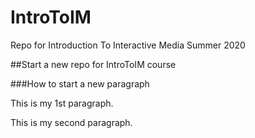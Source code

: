 # IntroToIM
Repo for Introduction To Interactive Media Summer 2020

##Start a new repo for IntroToIM course

###How to start a new paragraph

This is my 1st paragraph.

This is my second paragraph.

